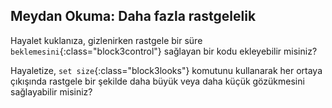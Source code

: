 ## Meydan Okuma: Daha fazla rastgelelik

Hayalet kuklanıza, gizlenirken rastgele bir süre `beklemesini`{:class="block3control"} sağlayan bir kodu ekleyebilir misiniz?

Hayaletize, `set size`{:class="block3looks"} komutunu kullanarak her ortaya çıkışında rastgele bir şekilde daha büyük veya daha küçük gözükmesini sağlayabilir misiniz?